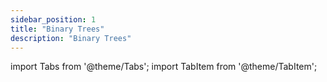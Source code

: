 ```yaml
---
sidebar_position: 1
title: "Binary Trees"
description: "Binary Trees"
---
```


import Tabs from '@theme/Tabs';
import TabItem from '@theme/TabItem';

